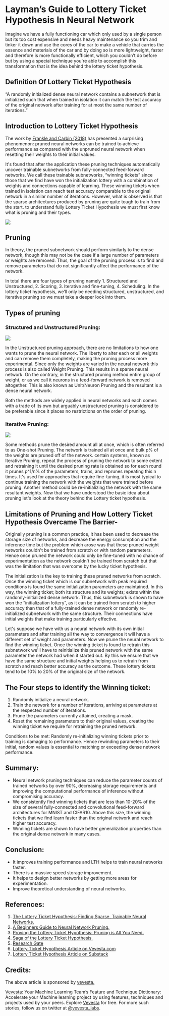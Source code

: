 
# Layman’s Guide to Lottery Ticket Hypothesis In Neural Network

Imagine we have a fully functioning car which only used by a single person but its too cost expensive and needs heavy maintenance so you trim and tinker it down and use the cores of the car to make a vehicle that carries the essence and materials of the car and by doing so is more lightweight, faster and therefore is more functionally efficient, which you couldn’t do before but by using a special technique you're able to accomplish this transformation that is the idea behind the lottery ticket hypothesis.

## Definition Of Lottery Ticket Hypothesis

“A randomly initialized dense neural network contains a subnetwork that is initialized such that when trained in isolation it can match the test accuracy of the original network after training for at most the same number of iterations.”

## Introduction to Lottery Ticket Hypothesis

The work by [Frankle and Carbin (2018)](https://arxiv.org/pdf/1803.03635v5.pdf) has presented a surprising phenomenon: pruned neural networks can be trained to achieve performance as compared with the unpruned neural network when resetting their weights to their initial values.

It's found that after the application these pruning techniques automatically uncover trainable subnetworks from fully-connected feed-forward networks. We call these trainable subnetworks, “winning tickets” since those that we find have won the initialization lottery with a combination of weights and connections capable of learning. These winning tickets when trained in isolation can reach test accuracy comparable to the original network in a similar number of iterations. However, what is observed is that the sparse architectures produced by pruning are quite tough to train from the start. to understand fully Lottery Ticket Hypothesis we must first know what is pruning and their types.

![](https://substackcdn.com/image/fetch/f_auto,q_auto:good,fl_progressive:steep/https%3A%2F%2Fbucketeer-e05bbc84-baa3-437e-9518-adb32be77984.s3.amazonaws.com%2Fpublic%2Fimages%2F7a1110f3-15c3-4dbd-bd05-2b3a474e1264_936x282.png)

## Pruning

In theory, the pruned subnetwork should perform similarly to the dense network, though this may not be the case if a large number of parameters or weights are removed. Thus, the goal of the pruning process is to find and remove parameters that do not significantly affect the performance of the network.

In total there are four types of pruning namely 1. Structured and Unstructured, 2. Scoring, 3. Iterative and fine-tuning, 4. Scheduling. In the lottery ticket hypothesis, we’ll only be needing structured, unstructured, and iterative pruning so we must take a deeper look into them.

## Types of pruning

### Structured and Unstructured Pruning:

![](https://substackcdn.com/image/fetch/f_auto,q_auto:good,fl_progressive:steep/https%3A%2F%2Fbucketeer-e05bbc84-baa3-437e-9518-adb32be77984.s3.amazonaws.com%2Fpublic%2Fimages%2F0c04215e-46bd-4644-9653-77f193991e5a_867x432.png)

In the Unstructured pruning approach, there are no limitations to how one wants to prune the neural network. The liberty to alter each or all weights and can remove them completely, making the pruning process more experimental. Since only the weights are varied in the neural network this process is also called Weight Pruning. This results in a sparse neural network. On the contrary, in the structured pruning method entire group of weight, or as we call it neurons in a feed-forward network is removed altogether. This is also known as Unit/Neuron Pruning and the resultant is a dense neural network.

Both the methods are widely applied in neural networks and each comes with a trade of its own but arguably unstructured pruning is considered to be preferable since it places no restrictions on the order of pruning.

### Iterative Pruning:

![](https://substackcdn.com/image/fetch/f_auto,q_auto:good,fl_progressive:steep/https%3A%2F%2Fbucketeer-e05bbc84-baa3-437e-9518-adb32be77984.s3.amazonaws.com%2Fpublic%2Fimages%2F5bad9c05-08f1-4828-b032-a2e86eaa0ddd_896x228.png)

Some methods prune the desired amount all at once, which is often referred to as One-shot Pruning. The network is trained all at once and bulk p% of the weights are pruned off of the network. certain systems, known as Iterative Pruning, repeat the process of pruning the network to some extent and retraining it until the desired pruning rate is obtained so for each round it prunes p^1/n% of the parameters, trains, and reprunes repeating this n times. It's used for approaches that require fine-tuning, it is most typical to continue training the network with the weights that were trained before pruning. Another method could be re-initializing the network with the same resultant weights. Now that we have understood the basic idea about pruning let's look at the theory behind the Lottery ticket hypothesis.

## Limitations of Pruning and How Lottery Ticket Hypothesis Overcame The Barrier-

Originally pruning is a common practice, it has been used to decrease the storage size of networks, and decrease the energy consumption and the inference time but the problem which arose was that these pruned weight networks couldn't be trained from scratch or with random parameters. Hence once pruned the network could only be fine-tuned with no chance of experimentation as the network couldn't be trained from scratch but that was the limitation that was overcome by the lucky ticket hypothesis.

The initialization is the key to training these pruned networks from scratch. Once the winning ticket which is our subnetwork with peak required conditions is found the same initialization parameters are maintained. In this way, the winning ticket; both its structure and its weights; exists within the randomly-initialized dense network. Thus, this subnetwork is shown to have won the “initialization lottery”, as it can be trained from scratch to higher accuracy than that of a fully-trained dense network or randomly re-initialized subnetwork with the same structure. Their connections have initial weights that make training particularly effective.

Let's suppose we have with us a neural network with its own initial parameters and after training all the way to convergence it will have a different set of weight and parameters. Now we prune the neural network to find the winning ticket. Once the winning ticket is found to retrain this subnetwork we'll have to reinitialize this pruned network with the same parameter the network had when it started out. By this we ensure that we have the same structure and initial weights helping us to retrain from scratch and reach better accuracy as the outcome. These lottery tickets tend to be 10% to 20% of the original size of the network.

## The Four steps to identify the Winning ticket:

1. Randomly initialize a neural network.
2. Train the network for a number of iterations, arriving at parameters at the respected number of iterations.
3. Prune the parameters currently attained, creating a mask.
4. Reset the remaining parameters to their original values, creating the winning ticket we require for retraining the pruned network.

Conditions to be met: Randomly re-initializing winning tickets prior to training is damaging to performance. Hence rewinding parameters to their initial, random values is essential to matching or exceeding dense network performance.

## Summary:

* Neural network pruning techniques can reduce the parameter counts of trained networks by over 90%, decreasing storage requirements and improving the computational performance of inference without compromising accuracy.
* We consistently find winning tickets that are less than 10-20% of the size of several fully-connected and convolutional feed-forward architectures for MNIST and CIFAR10. Above this size, the winning tickets that we find learn faster than the original network and reach higher test accuracy.
* Winning tickets are shown to have better generalization properties than the original dense network in many cases.

## Conclusion:

* It improves training performance and LTH helps to train neural networks faster.
* There is a massive speed storage improvement.
* It helps to design better networks by getting more areas for experimentation.
* Improve theoretical understanding of neural networks.

## References:

1. [The Lottery Ticket Hypothesis: Finding Sparse, Trainable Neural Networks.](https://arxiv.org/abs/1803.03635)
2. [A Beginners Guide to Neural Network Pruning.](https://analyticsindiamag.com/a-beginners-guide-to-neural-network-pruning/)
3. [Proving the Lottery Ticket Hypothesis: Pruning is All You Need.](http://proceedings.mlr.press/v119/malach20a/malach20a.pdf)
4. [Saga of the Lottery Ticket Hypothesis.](https://towardsdatascience.com/saga-of-the-lottery-ticket-hypothesis-af30091f5cb)
5. [Research Gate](https://www.researchgate.net/figure/Different-types-of-pruning-algorithm-Unstructured-pruning-removes-any-unimportant_fig3_342989407)
6. [Lottery Ticket Hypothesis Article on Vevesta.com](https://www.vevesta.com/blog/20-Lottery-Ticket-Hypothesis)
7. [Lottery Ticket Hypothesis Article on Substack](https://vevesta.substack.com/p/laymans-guide-to-lottery-ticket-hypothesis)

## Credits:

The above article is sponsored by [vevesta.](https://www.vevesta.com/)

[Vevesta](https://www.vevesta.com/): Your Machine Learning Team’s Feature and Technique Dictionary: Accelerate your Machine learning project by using features, techniques and projects used by your peers. Explore [Vevesta](https://www.vevesta.com/) for free. For more such stories, follow us on twitter at [@vevesta_labs](https://twitter.com/vevesta_labs).
